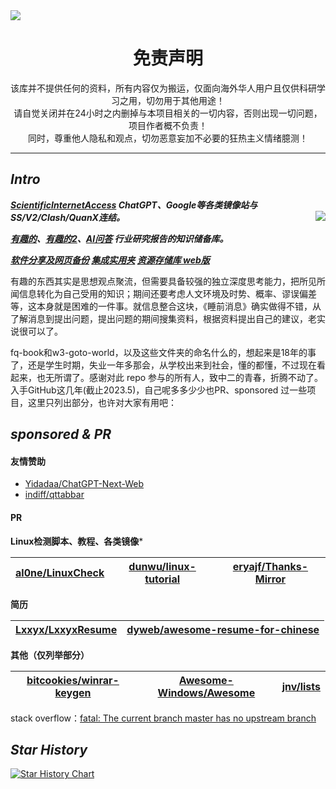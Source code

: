 <a href="http://tul.blog.ntu.edu.tw/archives/19642">
<img src="https://s2.xptou.com/2023/04/23/6445336123f74.jpg">
</a>


<!--
</a><img align="right" src="https://fastly.jsdelivr.net/gh/hoochanlon/w3-goto-world/W3UnitTest/mof2.PNG" width="250 " height="250" /></a><a><img align="right" src="https://fastly.jsdelivr.net/gh/hoochanlon/w3-goto-world/W3UnitTest/mof1.PNG" width="250 " height="250" />

[![LICENSE](https://img.shields.io/badge/license-Anti%20996-blue.svg)](https://github.com/996icu/996.ICU/blob/master/LICENSE) [![996.icu](https://img.shields.io/badge/link-996.icu-red.svg)](https://996.icu) 

-->

<!--![冲出你的窗口](https://fastly.jsdelivr.net/gh/hoochanlon/w3-goto-world/W3UnitTest/ccndck.png)-->


<h1 align="center"> 免责声明 </h1>

<p align="center">
该库并不提供任何的资料，所有内容仅为搬运，仅面向海外华人用户且仅供科研学习之用，切勿用于其他用途！<br>
请自觉关闭并在24小时之内删掉与本项目相关的一切内容，否则出现一切问题，项目作者概不负责！<br>
同时，尊重他人隐私和观点，切勿恶意妄加不必要的狂热主义情绪臆测！
</p>
<hr>

## ***Intro***

***[ScientificInternetAccess](有趣的/0%20魔幻现实主义与理想间的交织破碎/) ChatGPT、Google等各类镜像站与SS/V2/Clash/QuanX连结。*** <a href="https://ndltd.ncl.edu.tw" target="_blank">
<img align="right" src="https://ndltd.ncl.edu.tw/gs32/nclcdr/image/promote.gif"></a> 

***[有趣的](有趣的/)、[有趣的2](有趣的2/)、[AI问答](僕は存在していなかった.ipynb) 行业研究报告的知识储备库。***

***[软件分享及网页备份](软件分享及网页备份/) [集成实用夹](集成实用夹/) [资源存储库 web版](https://hoochanlon.github.io/ydsmfrms/)***

有趣的东西其实是思想观点聚流，但需要具备较强的独立深度思考能力，把所见所闻信息转化为自己受用的知识；期间还要考虑人文环境及时势、概率、谬误偏差等，这本身就是困难的一件事。就信息整合这块，《睡前消息》确实做得不错，从了解消息到提出问题，提出问题的期间搜集资料，根据资料提出自己的建议，老实说很可以了。

fq-book和w3-goto-world，以及这些文件夹的命名什么的，想起来是18年的事了，还是学生时期，失业一年多那会，从学校出来到社会，懂的都懂，不过现在看起来，也无所谓了。感谢对此 repo 参与的所有人，致中二的青春，折腾不动了。入手GitHub这几年(截止2023.5)，自己呢多多少少也PR、sponsored 过一些项目，这里只列出部分，也许对大家有用吧：

## ***sponsored & PR***

#### 友情赞助

* [Yidadaa/ChatGPT-Next-Web](https://github.com/Yidadaa/ChatGPT-Next-Web)
* [indiff/qttabbar](https://github.com/indiff/qttabbar)

#### PR

**Linux检测脚本、教程、各类镜像***

|[al0ne/LinuxCheck](https://github.com/al0ne/LinuxCheck)|[dunwu/linux-tutorial](https://github.com/dunwu/linux-tutorial) |[eryajf/Thanks-Mirror](https://github.com/eryajf/Thanks-Mirror)|
|:-:|:-:|:-:|


**简历**

|[Lxxyx/LxxyxResume](https://github.com/Lxxyx/LxxyxResume)|[dyweb/awesome-resume-for-chinese](https://github.com/dyweb/awesome-resume-for-chinese)|
|:-:|:-:|


**其他（仅列举部分）**

|[bitcookies/winrar-keygen](https://github.com/bitcookies/winrar-keygen)|[Awesome-Windows/Awesome](https://github.com/Awesome-Windows/Awesome)|[jnv/lists](https://github.com/jnv/lists)|
|:-:|:-:|:-:|


stack overflow：[fatal: The current branch master has no upstream branch](https://stackoverflow.com/a/50134362)

## ***Star History***

[![Star History Chart](https://api.star-history.com/svg?repos=hoochanlon/ydsmfrms&type=Date)](https://star-history.com/#hoochanlon/ydsmfrms&Date)


<!--
<hr>
<p align="center">

<br>
</p>
-->

